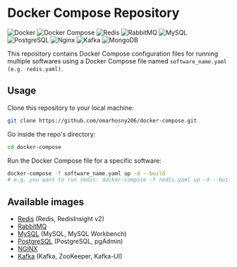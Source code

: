 # Docker Compose Repository

![Docker](https://img.shields.io/badge/docker-%230db7ed.svg?style=for-the-badge&logo=docker&logoColor=white)
![Docker Compose](https://img.shields.io/badge/docker%20Compose-%23E60DB7ED.svg?style=for-the-badge&logo=docker&logoColor=blue)
![Redis](https://img.shields.io/badge/redis-%23DD0031.svg?&style=for-the-badge&logo=redis&logoColor=white)
![RabbitMQ](https://img.shields.io/badge/rabbitmq-%23FF6600.svg?&style=for-the-badge&logo=rabbitmq&logoColor=white)
![MySQL](https://img.shields.io/badge/MySQL-005C84?style=for-the-badge&logo=mysql&logoColor=white)
![PostgreSQL](https://img.shields.io/badge/PostgreSQL-316192?style=for-the-badge&logo=postgresql&logoColor=white)
![Nginx](https://img.shields.io/badge/Nginx-000000?style=for-the-badge&logo=nginx&logoColor=green)
![Kafka](https://img.shields.io/badge/Apache_Kafka-231F20?style=for-the-badge&logo=apache-kafka&logoColor=white)
![MongoDB](https://img.shields.io/badge/MongoDB-4EA94B?style=for-the-badge&logo=mongodb&logoColor=white)

This repository contains Docker Compose configuration files for running multiple softwares using a Docker Compose file named `software_name.yaml (e.g. redis.yaml)`.

## Usage

Clone this repository to your local machine:
```bash
git clone https://github.com/omarhosny206/docker-compose.git
```

Go inside the repo's directory:
```bash
cd docker-compose
```

Run the Docker Compose file for a specific software:
```bash
docker-compose -f software_name.yaml up -d --build
# e.g. you want to run redis: docker-compose -f redis.yaml up -d --build
```

## Available images
- [Redis](./redis.yaml) (Redis, RedisInsight v2)
- [RabbitMQ](./rabbitmq.yaml)
- [MySQL](./mysql.yaml) (MySQL, MySQL Workbench)
- [PostgreSQL](./postgres.yaml) (PostgreSQL, pgAdmin)
- [NGINX ](./nginx.yaml)
- [Kafka](./kafka.yaml) (Kafka, ZooKeeper, Kafka-UI)